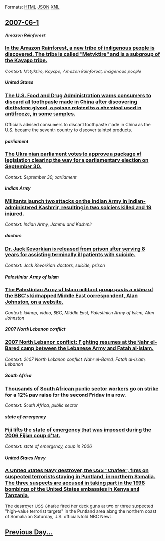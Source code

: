 
Formats: [HTML](2007/06/1/index.html)  [JSON](2007/06/1/index.json)  [XML](2007/06/1/index.xml)  

## [2007-06-1](/news/2007/06/1/index.md)

##### Amazon Rainforest
### [ In the Amazon Rainforest, a new tribe of indigenous people is discovered. The tribe is called "Metyktire" and is a subgroup of the Kayapo tribe. ](/news/2007/06/1/in-the-amazon-rainforest-a-new-tribe-of-indigenous-people-is-discovered-the-tribe-is-called-metyktire-and-is-a-subgroup-of-the-kayapo-t.md)
_Context: Metyktire, Kayapo, Amazon Rainforest, indigenous people_

##### United States
### [ The U.S. Food and Drug Administration warns consumers to discard all toothpaste made in China after discovering diethylene glycol, a poison related to a chemical used in antifreeze, in some samples. ](/news/2007/06/1/the-u-s-food-and-drug-administration-warns-consumers-to-discard-all-toothpaste-made-in-china-after-discovering-diethylene-glycol-a-poison.md)
Officials advised consumers to discard toothpaste made in China as the U.S. became the seventh country to discover tainted products.

##### parliament
### [ The Ukrainian parliament votes to approve a package of legislation clearing the way for a parliamentary election on September 30. ](/news/2007/06/1/the-ukrainian-parliament-votes-to-approve-a-package-of-legislation-clearing-the-way-for-a-parliamentary-election-on-september-30.md)
_Context: September 30, parliament_

##### Indian Army
### [ Militants launch two attacks on the Indian Army in Indian-administered Kashmir, resulting in two soldiers killed and 19 injured. ](/news/2007/06/1/militants-launch-two-attacks-on-the-indian-army-in-indian-administered-kashmir-resulting-in-two-soldiers-killed-and-19-injured.md)
_Context: Indian Army, Jammu and Kashmir_

##### doctors
### [ Dr. Jack Kevorkian is released from prison after serving 8 years for assisting terminally ill patients with suicide. ](/news/2007/06/1/dr-jack-kevorkian-is-released-from-prison-after-serving-8-years-for-assisting-terminally-ill-patients-with-suicide.md)
_Context: Jack Kevorkian, doctors, suicide, prison_

##### Palestinian Army of Islam
### [ The Palestinian Army of Islam militant group posts a video of the BBC's kidnapped Middle East correspondent, Alan Johnston, on a website. ](/news/2007/06/1/the-palestinian-army-of-islam-militant-group-posts-a-video-of-the-bbc-s-kidnapped-middle-east-correspondent-alan-johnston-on-a-website.md)
_Context: kidnap, video, BBC, Middle East, Palestinian Army of Islam, Alan Johnston_

##### 2007 North Lebanon conflict
### [ 2007 North Lebanon conflict: Fighting resumes at the Nahr el-Bared camp between the Lebanese Army and Fatah al-Islam. ](/news/2007/06/1/2007-north-lebanon-conflict-fighting-resumes-at-the-nahr-el-bared-camp-between-the-lebanese-army-and-fatah-al-islam.md)
_Context: 2007 North Lebanon conflict, Nahr el-Bared, Fatah al-Islam, Lebanon_

##### South Africa
### [ Thousands of South African public sector workers go on strike for a 12% pay raise for the second Friday in a row. ](/news/2007/06/1/thousands-of-south-african-public-sector-workers-go-on-strike-for-a-12-pay-raise-for-the-second-friday-in-a-row.md)
_Context: South Africa, public sector_

##### state of emergency
### [ Fiji lifts the state of emergency that was imposed during the 2006 Fijian coup d'tat. ](/news/2007/06/1/fiji-lifts-the-state-of-emergency-that-was-imposed-during-the-2006-fijian-coup-d-etat.md)
_Context: state of emergency, coup in 2006_

##### United States Navy
### [ A United States Navy destroyer, the USS "Chafee", fires on suspected terrorists staying in Puntland, in northern Somalia. The three suspects are accused in taking part in the 1998 bombings of the United States embassies in Kenya and Tanzania. ](/news/2007/06/1/a-united-states-navy-destroyer-the-uss-chafee-fires-on-suspected-terrorists-staying-in-puntland-in-northern-somalia-the-three-suspect.md)
The destroyer USS Chafee fired her deck guns at two or three suspected &quot;high-value terrorist targets&quot; in the Puntland area along the northern coast of Somalia on Saturday, U.S. officials told NBC News. 

## [Previous Day...](/news/2007/05/31/index.md)

